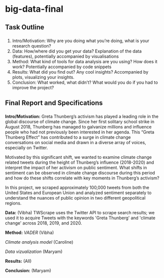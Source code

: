 # big-data-final

## Task Outline
### 
1. Intro/Motivation: Why are you doing what you’re doing, what is your research question?
2. Data: How/where did you get your data? Explanation of the data (features), potentially accompanied by visualisations
3. Method: What kind of tools for data analysis are you using? How does it work? Potentially accompanied by code snippets
4. Results: What did you find out? Any cool insights? Accompanied by plots, visualizing your insights.
5. Conclusion: What worked, what didn’t? What would you do if you had to improve the project?

## Final Report and Specifications
###

**Intro/Motivation:**
Greta Thunberg’s activism has played a leading role in the global discourse of climate change. Since her first solitary school strike in August 2018, Thunberg has managed to galvanize millions and influence people who had not previously been interested in her agenda. This “Greta Thunberg Effect” has contributed to a surge in climate change conversations on social media and drawn in a diverse array of voices, especially on Twitter.

Motivated by this significant shift, we wanted to examine climate change related tweets during the height of Thunberg’s influence (2018-2020) and interpret the impact of her activism on public sentiment. What shifts in sentiment can be observed in climate change discourse during this period and how do these shifts correlate with key moments in Thunberg’s activism?

In this project, we scraped approximately 100,000 tweets from both the United States and European Union and analyzed sentiment separately to understand the nuances of public opinion in two different geopolitical regions.


**Data:** (Vibha) TWScrape uses the Twitter API to scrape search results; we used it to acquire Tweets with the keywords 'Greta Thunberg' and 'climate change' across 2018, 2019, and 2020. 

**Method:**
*VADER* (Vibha)

*Climate analysis model* (Caroline)

*Data vizualization* (Maryam)

**Results:** (All)

**Conclusion:** (Maryam) 

